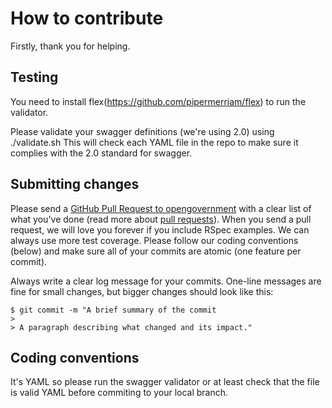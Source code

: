 # How to contribute

Firstly, thank you for helping.



## Testing

You need to install flex(https://github.com/pipermerriam/flex) to run the validator.

Please validate your swagger definitions (we're using 2.0) using ./validate.sh 
This will check each YAML file in the repo to make sure it complies with the 2.0 standard for swagger.

## Submitting changes

Please send a [GitHub Pull Request to opengovernment](https://github.com/opengovernment/opengovernment/pull/new/master) with a clear list of what you've done (read more about [pull requests](http://help.github.com/pull-requests/)). When you send a pull request, we will love you forever if you include RSpec examples. We can always use more test coverage. Please follow our coding conventions (below) and make sure all of your commits are atomic (one feature per commit).

Always write a clear log message for your commits. One-line messages are fine for small changes, but bigger changes should look like this:

    $ git commit -m "A brief summary of the commit
    > 
    > A paragraph describing what changed and its impact."

## Coding conventions

It's YAML so please run the swagger validator or at least check that the file is valid YAML before commiting to your local branch.
